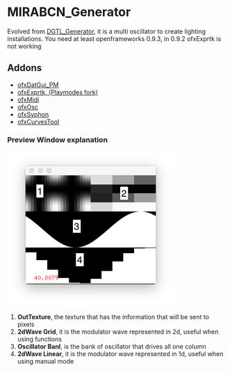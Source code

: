 # MIRABCN_Generator

Evolved from [DGTL_Generator](https://github.com/PlaymodesStudio/DGTL_Generator), it is a multi oscillator to create lighting installations.
You need at least openframeworks 0.9.3, in 0.9.2 ofxExprtk is not working

## Addons
- [ofxDatGui_PM](https://github.com/PlaymodesStudio/ofxDatGui_PM)
- [ofxExprtk, (Playmodes fork)](https://github.com/PlaymodesStudio/ofxExprtk)
- [ofxMidi]()
- [ofxOsc]()
- [ofxSyphon]()
- [ofxCurvesTool](https://github.com/charlesveasey/ofxCurvesTool)


### Preview Window explanation
![Alt text](prevWindow.png?raw=true "Preview Window")

1. __OutTexture__, the texture that has the information that will be sent to pixels
2. __2dWave Grid__, it is the modulator wave represented in 2d, useful when using functions
3. __Oscillator Banl__, is the bank of oscillator that drives all one column
4. __2dWave Linear__, it is the modulator wave represented in 1d, useful when using manual mode

